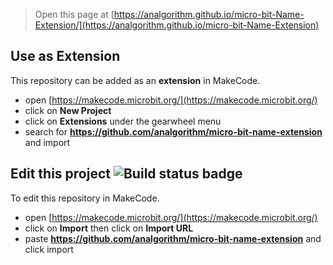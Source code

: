 
> Open this page at [https://analgorithm.github.io/micro-bit-Name-Extension/](https://analgorithm.github.io/micro-bit-Name-Extension)
## Use as Extension

This repository can be added as an **extension** in MakeCode.

* open [https://makecode.microbit.org/](https://makecode.microbit.org/)
* click on **New Project**
* click on **Extensions** under the gearwheel menu
* search for **https://github.com/analgorithm/micro-bit-name-extension** and import

## Edit this project ![Build status badge](https://github.com/analgorithm/micro-bit-name-extension/workflows/MakeCode/badge.svg)

To edit this repository in MakeCode.

* open [https://makecode.microbit.org/](https://makecode.microbit.org/)
* click on **Import** then click on **Import URL**
* paste **https://github.com/analgorithm/micro-bit-name-extension** and click import

